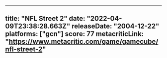 
---
title: "NFL Street 2"
date: "2022-04-09T23:38:28.663Z"
releaseDate: "2004-12-22"
platforms: ["gcn"]
score: 77
metacriticLink: "https://www.metacritic.com/game/gamecube/nfl-street-2"
---
